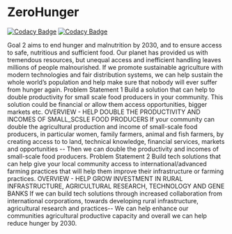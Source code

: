 # ZeroHunger

[![Codacy Badge](https://api.codacy.com/project/badge/Grade/2aa9cb154f64400f810a44e7dc26732e)](https://app.codacy.com/gh/BuildForSDG/Team-031?utm_source=github.com&utm_medium=referral&utm_content=BuildForSDG/Team-031&utm_campaign=Badge_Grade_Dashboard)
[![Codacy Badge](https://api.codacy.com/project/badge/Grade/2aa9cb154f64400f810a44e7dc26732e)](https://app.codacy.com/gh/BuildForSDG/Team-031?utm_source=github.com&utm_medium=referral&utm_content=BuildForSDG/Team-031&utm_campaign=Badge_Grade_Dashboard)

 Goal 2 aims to end hunger and malnutrition by 2030, and to ensure access to safe, nutritious and sufficient food. Our planet has provided us with tremendous resources, but unequal access and inefficient handling leaves millions of people malnourished. If we promote sustainable agriculture with modern technologies and fair distribution systems, we can help sustain the whole world’s population and help make sure that nobody will ever suffer from hunger again.  Problem Statement 1 Build a solution that can help to double productivity for small scale food producers in your community. This solution could be financial or allow them access opportunities, bigger markets etc.  OVERVIEW - HELP DOUBLE THE PRODUCTIVITY AND INCOMES OF SMALL_SCSLE FOOD PRODUCERS  If your community can double the agricultural production and income of small-scale food producers, in particular women, family farmers, animal and fish farmers, by creating access to to land, technical knowledge, financial services, markets and opportunities -- Then we can double the productivity and incomes of small-scale food producers.  Problem Statement 2 Build tech solutions that can help give your local community access to international/advanced farming practices that will help them improve their infrastructure or farming practices.  OVERVIEW - HELP GROW INVESTMENT IN RURAL INFRASTRUCTURE, AGRICULTURAL RESEARCH, TECHNOLOGY AND GENE BANKS  If we can build tech solutions through increased collaboration from international corporations, towards developing rural infrastructure, agricultural research and practices-- We can help enhance our communities agricultural productive capacity and overall we can help reduce hunger by 2030.
